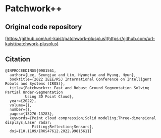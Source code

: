 # Patchwork++

## Original code repository
[https://github.com/url-kaist/patchwork-plusplus](https://github.com/url-kaist/patchwork-plusplus)

## Citation
```
@INPROCEEDINGS{9981561,
  author={Lee, Seungjae and Lim, Hyungtae and Myung, Hyun},
  booktitle={2022 IEEE/RSJ International Conference on Intelligent Robots and Systems (IROS)}, 
  title={Patchwork++: Fast and Robust Ground Segmentation Solving Partial Under-Segmentation
         Using 3D Point Cloud}, 
  year={2022},
  volume={},
  number={},
  pages={13276-13283},
  keywords={Point cloud compression;Solid modeling;Three-dimensional displays;Laser radar;
            Fitting;Reflection;Sensors},
  doi={10.1109/IROS47612.2022.9981561}}
```
